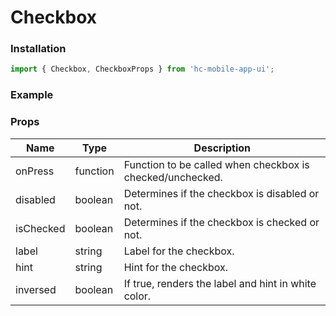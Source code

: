 # Checkbox

### Installation

```jsx
import { Checkbox, CheckboxProps } from 'hc-mobile-app-ui';
```

### Example



### Props

| Name      | Type     | Description                                               |
| --------- | -------- | --------------------------------------------------------- |
| onPress   | function | Function to be called when checkbox is checked/unchecked. |
| disabled  | boolean  | Determines if the checkbox is disabled or not.            |
| isChecked | boolean  | Determines if the checkbox is checked or not.             |
| label     | string   | Label for the checkbox.                                   |
| hint      | string   | Hint for the checkbox.                                    |
| inversed  | boolean  | If true, renders the label and hint in white color.       |

